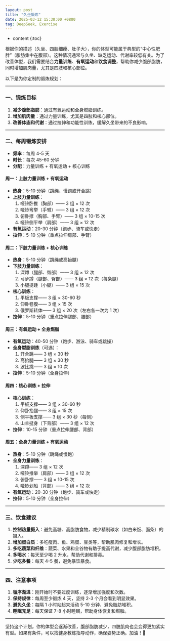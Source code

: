 ```yaml
---
layout: post
title: "久坐锻炼"
date: 2025-03-12 15:30:00 +0800
tag: DeepSeek, Exercise
---
```


* content
{:toc}

根据你的描述（久坐、四肢细瘦、肚子大），你的体型可能属于典型的“中心性肥胖”（脂肪集中在腹部）。这种情况通常与久坐、缺乏运动、代谢率较低有关。为了改善体型，我们需要结合**力量训练**、**有氧运动**和**饮食调整**，帮助你减少腹部脂肪，同时增加肌肉量，尤其是四肢和核心部位。

以下是为你定制的锻炼规划：

---

### **一、锻炼目标**
1. **减少腹部脂肪**：通过有氧运动和全身燃脂训练。
2. **增加肌肉量**：通过力量训练，尤其是四肢和核心部位。
3. **改善体态和代谢**：通过拉伸和功能性训练，缓解久坐带来的不良影响。

---

### **二、每周锻炼安排**
- **频率**：每周 4-5 天
- **时长**：每次 45-60 分钟
- **分配**：力量训练 + 有氧运动 + 核心训练

#### **周一：上肢力量训练 + 有氧运动**
- **热身**：5-10 分钟（跳绳、慢跑或开合跳）
- **上肢力量训练**：
  1. 哑铃卧推（胸部）—— 3 组 × 12 次
  2. 哑铃弯举（手臂）—— 3 组 × 12 次
  3. 俯卧撑（胸部、手臂）—— 3 组 × 10-15 次
  4. 哑铃侧平举（肩部）—— 3 组 × 12 次
- **有氧运动**：20-30 分钟（跑步、骑车或快走）
- **拉伸**：5-10 分钟（重点拉伸肩部、手臂）

#### **周二：下肢力量训练 + 核心训练**
- **热身**：5-10 分钟（跳绳或高抬腿）
- **下肢力量训练**：
  1. 深蹲（腿部、臀部）—— 3 组 × 12 次
  2. 弓步蹲（腿部、臀部）—— 3 组 × 12 次（每条腿）
  3. 小腿提踵（小腿）—— 3 组 × 15 次
- **核心训练**：
  1. 平板支撑—— 3 组 × 30-60 秒
  2. 仰卧卷腹—— 3 组 × 15 次
  3. 俄罗斯转体—— 3 组 × 20 次（左右各一次为 1 次）
- **拉伸**：5-10 分钟（重点拉伸腿部、腰部）

#### **周三：有氧运动 + 全身燃脂**
- **有氧运动**：40-50 分钟（跑步、游泳、骑车或跳操）
- **全身燃脂训练**（可选）：
  1. 开合跳—— 3 组 × 30 秒
  2. 高抬腿—— 3 组 × 30 秒
  3. 波比跳—— 3 组 × 10 次
- **拉伸**：5-10 分钟（全身拉伸）

#### **周四：核心训练 + 拉伸**
- **核心训练**：
  1. 平板支撑—— 3 组 × 30-60 秒
  2. 仰卧抬腿—— 3 组 × 15 次
  3. 侧平板支撑—— 3 组 × 30 秒（每侧）
  4. 山羊挺身（下背部）—— 3 组 × 12 次
- **拉伸**：10-15 分钟（重点拉伸腰部、背部）

#### **周五：全身力量训练 + 有氧运动**
- **热身**：5-10 分钟（跳绳或慢跑）
- **全身力量训练**：
  1. 深蹲—— 3 组 × 12 次
  2. 哑铃推举（肩部）—— 3 组 × 12 次
  3. 俯卧撑—— 3 组 × 10-15 次
  4. 哑铃划船（背部）—— 3 组 × 12 次
- **有氧运动**：20-30 分钟（跑步、骑车或快走）
- **拉伸**：5-10 分钟（全身拉伸）

---

### **三、饮食建议**
1. **控制热量摄入**：避免高糖、高脂肪食物，减少精制碳水（如白米饭、面条）的摄入。
2. **增加蛋白质**：多吃瘦肉、鱼、鸡蛋、豆类等，帮助肌肉修复和增长。
3. **多吃蔬菜和纤维**：蔬菜、水果和全谷物有助于提高代谢，减少腹部脂肪堆积。
4. **多喝水**：每天至少喝 2 升水，帮助代谢和排毒。
5. **少吃多餐**：每天 4-5 餐，避免暴饮暴食。

---

### **四、注意事项**
1. **循序渐进**：刚开始时不要过度训练，逐渐增加强度和次数。
2. **保持规律**：每周至少锻炼 4 天，坚持 2-3 个月会看到明显效果。
3. **避免久坐**：每隔 1 小时站起来活动 5-10 分钟，避免脂肪堆积。
4. **睡眠充足**：每天保证 7-8 小时睡眠，帮助身体恢复和燃脂。

---

坚持这个计划，你的体型会逐渐改善，腹部脂肪减少，四肢肌肉也会变得更加紧实有型。如果有条件，可以找健身教练指导动作，确保姿势正确。加油！💪